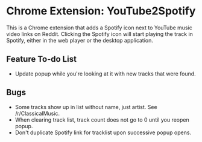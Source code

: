 # Chrome Extension: YouTube2Spotify

This is a Chrome extension that adds a Spotify icon next to YouTube music video 
links on Reddit. Clicking the Spotify icon will start playing the track in 
Spotify, either in the web player or the desktop application.

## Feature To-do List

* Update popup while you're looking at it with new tracks that were found.

## Bugs

* Some tracks show up in list without name, just artist. See /r/ClassicalMusic.
* When clearing track list, track count does not go to 0 until you reopen popup.
* Don't duplicate Spotify link for tracklist upon successive popup opens.